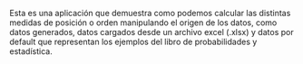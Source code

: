Esta es una aplicación que demuestra como podemos calcular las distintas medidas de posición o orden manipulando el origen de los datos, como datos generados, datos cargados desde un archivo excel (.xlsx) y datos por default que representan los ejemplos del libro de probabilidades y estadística.

